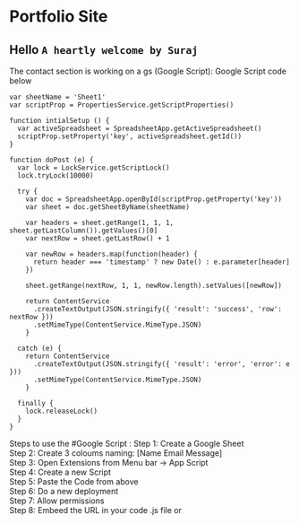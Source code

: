 # Portfolio Site

## Hello `A heartly welcome by Suraj`

The contact section is working on a gs (Google Script):
Google Script code below

```
var sheetName = 'Sheet1'
var scriptProp = PropertiesService.getScriptProperties()

function intialSetup () {
  var activeSpreadsheet = SpreadsheetApp.getActiveSpreadsheet()
  scriptProp.setProperty('key', activeSpreadsheet.getId())
}

function doPost (e) {
  var lock = LockService.getScriptLock()
  lock.tryLock(10000)

  try {
    var doc = SpreadsheetApp.openById(scriptProp.getProperty('key'))
    var sheet = doc.getSheetByName(sheetName)

    var headers = sheet.getRange(1, 1, 1, sheet.getLastColumn()).getValues()[0]
    var nextRow = sheet.getLastRow() + 1

    var newRow = headers.map(function(header) {
      return header === 'timestamp' ? new Date() : e.parameter[header]
    })

    sheet.getRange(nextRow, 1, 1, newRow.length).setValues([newRow])

    return ContentService
      .createTextOutput(JSON.stringify({ 'result': 'success', 'row': nextRow }))
      .setMimeType(ContentService.MimeType.JSON)
    }

  catch (e) {
    return ContentService
      .createTextOutput(JSON.stringify({ 'result': 'error', 'error': e }))
      .setMimeType(ContentService.MimeType.JSON)
    }

  finally {
    lock.releaseLock()
  }
}
```

Steps to use the #Google Script :
    Step 1: Create a Google Sheet  
    Step 2: Create 3 coloums naming: [Name	Email	Message]  
    Step 3: Open Extensions from Menu bar  -> App Script  
    Step 4: Create a new Script  
    Step 5: Paste the Code from above  
    Step 6: Do a new deployment  
    Step 7: Allow permissions  
    Step 8: Embeed the URL in your code .js file or <script>  

